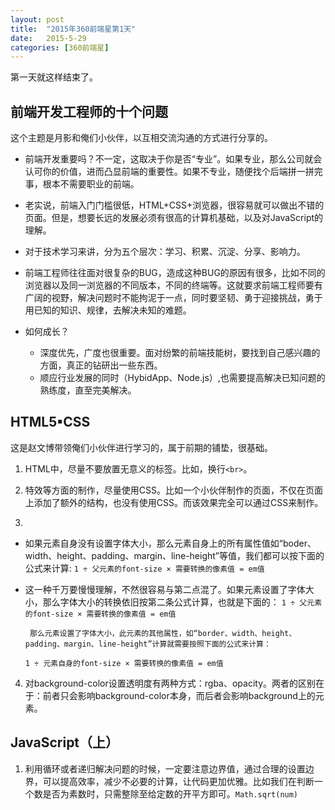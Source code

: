 ```yaml
---
layout: post
title:  "2015年360前端星第1天"
date:   2015-5-29
categories: [360前端星]
---
```


第一天就这样结束了。

## 前端开发工程师的十个问题

这个主题是月影和俺们小伙伴，以互相交流沟通的方式进行分享的。

- 前端开发重要吗？不一定，这取决于你是否“专业”。如果专业，那么公司就会认可你的价值，进而凸显前端的重要性。如果不专业，随便找个后端拼一拼完事，根本不需要职业的前端。

- 老实说，前端入门门槛很低，HTML+CSS+浏览器，很容易就可以做出不错的页面。但是，想要长远的发展必须有很高的计算机基础，以及对JavaScript的理解。


- 对于技术学习来讲，分为五个层次：学习、积累、沉淀、分享、影响力。


- 前端工程师往往面对很复杂的BUG，造成这种BUG的原因有很多，比如不同的浏览器以及同一浏览器的不同版本，不同的终端等。这就要求前端工程师要有广阔的视野，解决问题时不能拘泥于一点，同时要坚韧、勇于迎接挑战，勇于用已知的知识、规律，去解决未知的难题。

- 如何成长？

   - 深度优先，广度也很重要。面对纷繁的前端技能树，要找到自己感兴趣的方面，真正的钻研出一些东西。
   - 顺应行业发展的同时（HybidApp、Node.js）,也需要提高解决已知问题的熟练度，直至完美解决。

## HTML5▪CSS

这是赵文博带领俺们小伙伴进行学习的，属于前期的铺垫，很基础。

1. HTML中，尽量不要放置无意义的标签。比如，换行`<br>`。
2. 特效等方面的制作，尽量使用CSS。比如一个小伙伴制作的页面，不仅在页面上添加了额外的结构，也没有使用CSS。而该效果完全可以通过CSS来制作。

3.  
 - 如果元素自身没有设置字体大小，那么元素自身上的所有属性值如“boder、width、height、padding、margin、line-height”等值，我们都可以按下面的公式来计算:
	`1 ÷ 父元素的font-size × 需要转换的像素值 = em值`
 - 这一种千万要慢慢理解，不然很容易与第二点混了。如果元素设置了字体大小，那么字体大小的转换依旧按第二条公式计算，也就是下面的：
   `1 ÷ 父元素的font-size × 需要转换的像素值 = em值`

    	那么元素设置了字体大小，此元素的其他属性，如“border、width、height、padding、margin、line-height”计算就需要按照下面的公式来计算：
   `1 ÷ 元素自身的font-size × 需要转换的像素值 = em值`

4. 对background-color设置透明度有两种方式：rgba、opacity。两者的区别在于：前者只会影响background-color本身，而后者会影响background上的元素。

## JavaScript（上）

1. 利用循环或者递归解决问题的时候，一定要注意边界值，通过合理的设置边界，可以提高效率，减少不必要的计算，让代码更加优雅。比如我们在判断一个数是否为素数时，只需整除至给定数的开平方即可。`Math.sqrt(num)`
